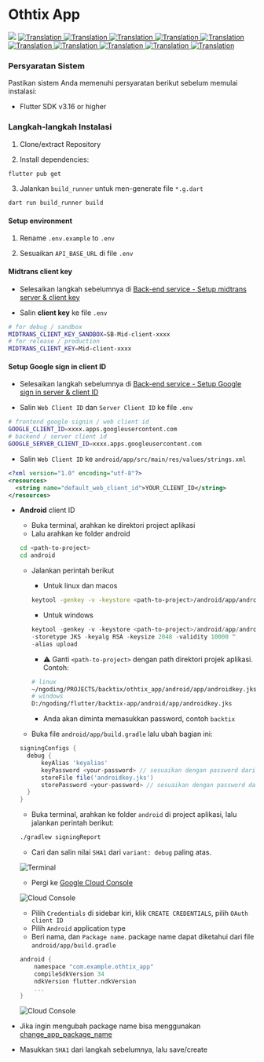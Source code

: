# Othtix App

<img src="https://raw.githubusercontent.com/tarunawahyudi/othtix/refs/heads/main/assets/banner.png">

<a href="./mobile-app.md">
  <img alt="Translation" src="https://img.shields.io/badge/Bahasa_Indonesia-blue?style=for-the-badge&logo=googletranslate&logoColor=blue&labelColor=white">
</a>
<a href="./mobile-app.en.md">
  <img alt="Translation" src="https://img.shields.io/badge/English-blue?style=for-the-badge&logo=googletranslate&logoColor=blue&labelColor=white">
</a>
<a href="./mobile-app.zh-CN.md">
  <img alt="Translation" src="https://img.shields.io/badge/简体中文-blue?style=for-the-badge&logo=googletranslate&logoColor=blue&labelColor=white">
</a>
<a href="./mobile-app.ja.md">
  <img alt="Translation" src="https://img.shields.io/badge/日本語-blue?style=for-the-badge&logo=googletranslate&logoColor=blue&labelColor=white">
</a>
<a href="./mobile-app.ar.md">
  <img alt="Translation" src="https://img.shields.io/badge/Arabic_عربي-blue?style=for-the-badge&logo=googletranslate&logoColor=blue&labelColor=white">
</a>
<a href="./mobile-app.pt.md">
  <img alt="Translation" src="https://img.shields.io/badge/Português-blue?style=for-the-badge&logo=googletranslate&logoColor=blue&labelColor=white">
</a>
<a href="./mobile-app.es.md">
  <img alt="Translation" src="https://img.shields.io/badge/Español-blue?style=for-the-badge&logo=googletranslate&logoColor=blue&labelColor=white">
</a>
<a href="./mobile-app.fr.md">
  <img alt="Translation" src="https://img.shields.io/badge/Français-blue?style=for-the-badge&logo=googletranslate&logoColor=blue&labelColor=white">
</a>
<a href="./mobile-app.vi.md">
  <img alt="Translation" src="https://img.shields.io/badge/Tiếng_Việt-blue?style=for-the-badge&logo=googletranslate&logoColor=blue&labelColor=white">
</a>
<a href="./mobile-app.hi.md">
  <img alt="Translation" src="https://img.shields.io/badge/Hindi_हिंदी-blue?style=for-the-badge&logo=googletranslate&logoColor=blue&labelColor=white">
</a>

### Persyaratan Sistem

Pastikan sistem Anda memenuhi persyaratan berikut sebelum memulai instalasi:

- Flutter SDK v3.16 or higher

### Langkah-langkah Instalasi

1. Clone/extract Repository

2. Install dependencies:
```bash
flutter pub get
```
3. Jalankan `build_runner` untuk men-generate file `*.g.dart`

```bash
dart run build_runner build
```

#### Setup environment

1. Rename `.env.example` to `.env`

2. Sesuaikan `API_BASE_URL` di file `.env`

#### Midtrans client key

- Selesaikan langkah sebelumnya di [Back-end service - Setup midtrans server & client key](api-service.md#setup-midtrans-server--client-key)

- Salin **client key** ke file `.env`

```sh
# for debug / sandbox
MIDTRANS_CLIENT_KEY_SANDBOX=SB-Mid-client-xxxx
# for release / production
MIDTRANS_CLIENT_KEY=Mid-client-xxxx
```

#### Setup **Google sign in** client ID

- Selesaikan langkah sebelumnya di [Back-end service - Setup Google sign in server & client ID](api-service.md#setup-google-sign-in-server--client-id)

- Salin `Web Client ID` dan `Server Client ID` ke file `.env`

```sh
# frontend google signin / web client id
GOOGLE_CLIENT_ID=xxxx.apps.googleusercontent.com
# backend / server client id
GOOGLE_SERVER_CLIENT_ID=xxxx.apps.googleusercontent.com
```

- Salin `Web Client ID` ke `android/app/src/main/res/values/strings.xml`

```xml
<?xml version="1.0" encoding="utf-8"?>
<resources>
  <string name="default_web_client_id">YOUR_CLIENT_ID</string> 
</resources>
```

- **Android** client ID

    - Buka terminal, arahkan ke direktori project aplikasi
    - Lalu arahkan ke folder android

  ```bash
  cd <path-to-project>
  cd android
  ```

    - Jalankan perintah berikut

        - Untuk linux dan macos
      ```bash
      keytool -genkey -v -keystore <path-to-project>/android/app/androidkey.jks -keyalg RSA -keysize 2048 -validity 10000 -alias keyalias
  
      ```
        - Untuk windows
      ```powershell
      keytool -genkey -v -keystore <path-to-project>/android/app/androidkey.jks ^
      -storetype JKS -keyalg RSA -keysize 2048 -validity 10000 ^
      -alias upload
      ```
        - :warning: Ganti `<path-to-project>` dengan path direktori projek aplikasi.
          Contoh:
      ```bash
      # linux
      ~/ngoding/PROJECTS/backtix/othtix_app/android/app/androidkey.jks
      # windows
      D:/ngoding/flutter/backtix-app/android/app/androidkey.jks
      ```
        - Anda akan diminta memasukkan password, contoh `backtix`

    - Buka file `android/app/build.gradle` lalu ubah bagian ini:
  ```gradle
  signingConfigs {
    debug {
        keyAlias 'keyalias'
        keyPassword <your-password> // sesuaikan dengan password dari langkah sebelumnya
        storeFile file('androidkey.jks')
        storePassword <your-password> // sesuaikan dengan password dari langkah sebelumnya
    }
  }
  ```

    - Buka terminal, arahkan ke folder `android`
      di project aplikasi, lalu jalankan perintah berikut:

  ```bash
  ./gradlew signingReport
  ```
    - Cari dan salin nilai `SHA1` dari `variant: debug` paling atas.

  ![Terminal](/assets/Screenshot_5.png)

    - Pergi ke [Google Cloud Console](https://console.cloud.google.com)

  ![Cloud Console](/assets/Screenshot_2.png)

    - Pilih `Credentials` di sidebar kiri, klik `CREATE CREDENTIALS`, pilih `OAuth client ID`
    - Pilih `Android` application type
    - Beri nama, dan `Package name`. package name dapat diketahui dari file `android/app/build.gradle`

  ```gradle
  android {
      namespace "com.example.othtix_app"
      compileSdkVersion 34
      ndkVersion flutter.ndkVersion
      ...
  }
  ```

  ![Cloud Console](/assets/Screenshot_6.png)


- Jika ingin mengubah package name bisa menggunakan [change_app_package_name](https://pub.dev/packages/change_app_package_name)

- Masukkan `SHA1` dari langkah sebelumnya, lalu save/create